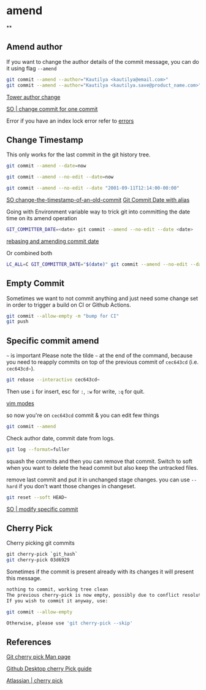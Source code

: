 # amend
**


## Amend author

If you want to change the author details of the commit message, you can do it using flag `--amend`

```sh
git commit --amend --author="Kautilya <kautilya@email.com>"
git commit --amend --author="Kautilya <kautilya.save@product_name.com>"
```


[Tower author change](https://www.git-tower.com/learn/git/faq/change-author-name-email/)

[SO | change commit for one commit ](https://stackoverflow.com/questions/3042437/how-to-change-the-commit-author-for-one-specific-commit)

Error if you have an index lock error refer to [errors](git/errors.md)

## Change Timestamp


This only works for the last commit in the git history tree.

```bash
git commit --amend --date=now

git commit --amend --no-edit --date=now

git commit --amend --no-edit --date "2001-09-11T12:14:00-00:00"
```

[SO change-the-timestamp-of-an-old-commit](https://stackoverflow.com/questions/454734/how-can-one-change-the-timestamp-of-an-old-commit-in-git)
[Git Commit Date with alias](https://dev.to/itsmohamedyahia/how-to-change-a-git-commit-date-for-beginners-40ge)

Going with Environment variable way to trick git into committing the date time on its amend operation
```sh
GIT_COMMITTER_DATE=<date> git commit --amend --no-edit --date <date>
```
[rebasing and amending commit date](https://sabe.io/blog/change-date-git-commit)

Or combined both

```sh
LC_ALL=C GIT_COMMITTER_DATE="$(date)" git commit --amend --no-edit --date "$(date)"
```

## Empty Commit 

Sometimes we want to not commit anything and just need some change set in order to trigger a build on CI or Github Actions.

```sh
git commit --allow-empty -m "bump for CI"
git push 
```


## Specific commit amend 

`~` is important 
Please note the tilde `~` at the end of the command, because you need to reapply commits on top of the previous commit of `cec643cd` (i.e. `cec643cd~`).

```sh
git rebase --interactive cec643cd~
```

Then use `i` for insert, esc for `:`, `:w` for write, `:q` for quit.

[vim modes](modes.md)

so now you're on `cec643cd` commit & you can edit few things

```sh
git commit --amend
```

Check author date, commit date from logs.
```sh
git log --format=fuller
```
squash the commits and then you can remove that commit.
Switch to soft when you want to delete the head commit but also keep the untracked files.

remove last commit and put it in unchanged stage changes.
you can use `--hard` if you don't want those changes in changeset.

```sh
git reset --soft HEAD~
```


[SO | modify specific commit](https://stackoverflow.com/questions/1186535/how-do-i-modify-a-specific-commit)

## Cherry Pick

Cherry picking git commits

```sh
git cherry-pick `git_hash`
git cherry-pick 03d6929
```

Sometimes if the commit is present already with its changes it will present this message.

```sh
nothing to commit, working tree clean
The previous cherry-pick is now empty, possibly due to conflict resolution.
If you wish to commit it anyway, use:

git commit --allow-empty

Otherwise, please use 'git cherry-pick --skip'
```




## References

[Git cherry pick Man page](https://git-scm.com/docs/git-cherry-pick)

[Github Desktop cherry Pick guide](https://docs.github.com/en/desktop/managing-commits/cherry-picking-a-commit-in-github-desktop)

[Atlassian | cherry pick](https://www.atlassian.com/git/tutorials/cherry-pick)